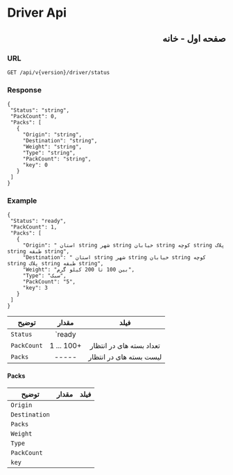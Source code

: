 # Driver Api

<div dir='rtl'>
<h2>
صفحه اول - خانه
</h2>
</div>

 <h3>URL</h3>

```
GET /api/v{version}/driver/status
```

 <h3>Response</h3>

```
{
 "Status": "string",
 "PackCount": 0,
 "Packs": [
   {
     "Origin": "string",
     "Destination": "string",
     "Weight": "string",
     "Type": "string",
     "PackCount": "string",
     "key": 0
   }
 ]
}
```

 <h3>Example</h3>

```
{
 "Status": "ready",
 "PackCount": 1,
 "Packs": [
   {
     "Origin": " استان string شهر string خیابان string کوچه string پلاک string طبقه string",
     "Destination": " استان string شهر string خیابان string کوچه string پلاک string طبقه string",
     "Weight": "بین 100 تا 200 کیلو گرم",
     "Type": "سبک",
     "PackCount": "5",
     "key": 3
   }
 ]
}
```

| توضیح       |      مقدار       |        فیلد           |
| ----------- | :---------------: | :----------------------: |
| `Status`    | `ready || resting` |       وضعیت راننده       |
| `PackCount` |    1 ... 100+     | تعداد بسته های در انتظار |
| `Packs`     |       -----       | لیست بسته های در انتظار  |

<h4> Packs </h4>

| توضیح         | مقدار | فیلد |
| ------------- | :---: | :--: |
| `Origin`      |       |      |
| `Destination` |       |      |
| `Packs`       |       |      |
| `Weight`      |       |      |
| `Type`        |       |      |
| `PackCount`   |       |      |
| `key`         |       |      |
